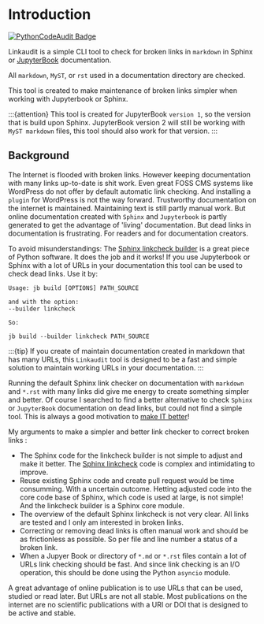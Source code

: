 # Introduction

[![PythonCodeAudit Badge](https://img.shields.io/badge/Python%20Code%20Audit-Security%20Verified-FF0000?style=flat-square)](https://github.com/nocomplexity/codeaudit)

Linkaudit is a simple CLI tool to check for broken links in `markdown` in Sphinx or [JupyterBook](https://jupyterbook.org/en/stable/intro.html) documentation.  

All `markdown`, `MyST`, or `rst` used in a documentation directory are checked. 

This tool is created to make maintenance of broken links simpler when working with Jupyterbook or Sphinx.

:::{attention} 
This tool is created for JupyterBook `version 1`, so the version that is build upon Sphinx. JupyterBook version 2 will still be working with `MyST markdown` files, this tool should also work for that version. 
:::

## Background

The Internet is flooded with broken links. However keeping documentation with many links up-to-date is shit work. Even great FOSS CMS systems like WordPress do not offer by default automatic link checking. And installing a `plugin` for WordPress is not the way forward. Trustworthy documentation on the internet is maintained. Maintaining text is still partly manual work. But online documentation created with `Sphinx` and `Jupyterbook` is partly generated to get the advantage of 'living' documentation. But dead links in documentation is frustrating. For readers and for documentation creators.

To avoid misunderstandings: The [Sphinx linkcheck builder](https://www.sphinx-doc.org/en/master/usage/builders/index.html#module-sphinx.builders.linkcheck) is a great piece of Python software. It does the job and it works! If you use Jupyterbook or Sphinx with a lot of URLs in your documentation this tool can be used to check dead links. Use it by:
```shell
Usage: jb build [OPTIONS] PATH_SOURCE

and with the option:
--builder linkcheck

So:

jb build --builder linkcheck PATH_SOURCE

```

:::{tip}
If you create of maintain documentation created in markdown that has many URLs, this `Linkaudit` tool is designed to be a fast and simple solution to maintain working URLs in your documentation.
:::

Running the default Sphinx link checker on documentation with `markdown` and `*.rst` with many links  did give me energy to create something simpler and better. Of course I searched to find a better alternative to check `Sphinx` or `JupyterBook` documentation on dead links, but could not find a simple tool. This is always a good motivation to [make IT better](https://nocomplexity.com/business/)!

My arguments to make a simpler and better link checker to correct broken links :
* The Sphinx code for the linkcheck builder is not simple to adjust and make it better. The [Sphinx linkcheck](https://www.sphinx-doc.org/en/master/_modules/sphinx/builders/linkcheck.html#CheckExternalLinksBuilder) code is  complex and intimidating to improve. 
* Reuse existing Sphinx code and create pull request would be time consumming. With a uncertain outcome. Hetting adjusted code into the core code base of Sphinx, which code is used at large, is not simple! And the linkcheck builder is a Sphinx core module.
* The overview of the default Sphinx linkcheck is not very clear. All links are tested and I only am interested in broken links. 
* Correcting or removing dead links is often manual work and should be as frictionless as possible. So per file and line number a status of a broken link.
* When a Jupyer Book or directory of `*.md` or `*.rst` files contain a lot of URLs link checking should be fast. And since link checking is an I/O operation, this should be done using the Python `asyncio` module.

A great advantage of online publication is to use URLs that can be used, studied or read later. But URLs are not all stable. Most publications on the internet are no scientific publications with a URI or DOI that is designed to be active and stable.

```{tableofcontents}
```
